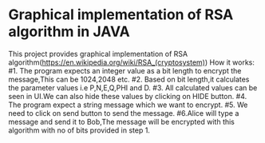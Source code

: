 # Graphical implementation of RSA algorithm in JAVA

This project provides graphical implementation of RSA algorithm(https://en.wikipedia.org/wiki/RSA_(cryptosystem))
How it works:
#1. The program expects an integer value as a bit length to encrypt the message,This can be 1024,2048 etc. 
#2. Based on bit length,it calculates the parameter values i.e P,N,E,Q,PHI and D.
#3. All calculated values can be seen in UI.We can also hide these values by clicking on HIDE button.
#4. The program expect a string message which we want to encrypt.
#5. We need to click on send button to send the message.
#6.Alice will type a message and send it to Bob,The message will be encrypted with this algorithm with no of bits provided in step 1.
